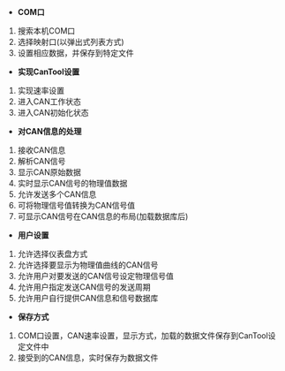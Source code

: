 - **COM口**
1. 搜索本机COM口
2. 选择映射口(以弹出式列表方式)
3. 设置相应数据，并保存到特定文件
- **实现CanTool设置**
1. 实现速率设置
2. 进入CAN工作状态
3. 进入CAN初始化状态
- **对CAN信息的处理**
1. 接收CAN信息
2. 解析CAN信号
3. 显示CAN原始数据
4. 实时显示CAN信号的物理值数据
5. 允许发送多个CAN信息
6. 可将物理信号值转换为CAN信号值
7. 可显示CAN信号在CAN信息的布局(加载数据库后)
- **用户设置**
1. 允许选择仪表盘方式
2. 允许选择要显示为物理值曲线的CAN信号
3. 允许用户对要发送的CAN信号设定物理信号值
4. 允许用户指定发送CAN信号的发送周期
5. 允许用户自行提供CAN信息和信号数据库
-  **保存方式**
1. COM口设置，CAN速率设置，显示方式，加载的数据文件保存到CanTool设定文件中
2. 接受到的CAN信息，实时保存为数据文件